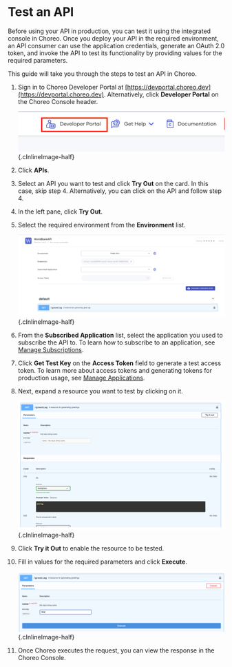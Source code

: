 # Test an API
 
Before using your API in production, you can test it using the integrated console in Choreo. Once you deploy your API in the required environment, an API consumer can use the application credentials, generate an OAuth 2.0 token, and invoke the API to test its functionality by providing values for the required parameters. 

This guide will take you through the steps to test an API in Choreo. 

1. Sign in to Choreo Developer Portal at [https://devportal.choreo.dev](https://devportal.choreo.dev). Alternatively, click **Developer Portal**  on the Choreo Console header. 

    ![Developer Portal](../assets/img/developer-portal/manage-applications/developer-portal.png){.cInlineImage-half}

2. Click **APIs**.

3. Select an API you want to test and click **Try Out** on the card. In this case, skip step 4. Alternatively, you can click on the API and follow step 4. 
4. In the left pane, click **Try Out**.
5. Select the required environment from the **Environment** list.

    ![Test Panel](../assets/img/developer-portal/test-api/test-panel.png){.cInlineImage-half}

6. From the **Subscribed Application** list, select the application you used to subscribe the API to. To learn how to subscribe to an application, see [Manage Subscriptions](manage-subscription.md). 

7. Click **Get Test Key** on the **Access Token** field to generate a test access token. To learn more about access tokens and generating tokens for production usage, see [Manage Applications](manage-application.md#generate-keys).

8. Next, expand a resource you want to test by clicking on it.

    ![Test Resource](../assets/img/developer-portal/test-api/test-resource.png){.cInlineImage-half}

9. Click **Try it Out** to enable the resource to be tested.  
10. Fill in values for the required parameters and click **Execute**.

    ![Test Resource](../assets/img/developer-portal/test-api/test-enabled-resource.png){.cInlineImage-half}

11. Once Choreo executes the request, you can view the response in the Choreo Console.  

